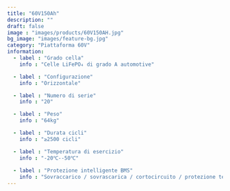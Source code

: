 ```yaml
---
title: "60V150Ah"
description: ""
draft: false
image : "images/products/60V150AH.jpg"
bg_image: "images/feature-bg.jpg"
category: "Piattaforma 60V"
information:
  - label : "Grado cella"
    info : "Celle LiFePO₄ di grado A automotive"

  - label : "Configurazione"
    info : "Orizzontale"

  - label : "Numero di serie"
    info : "20"

  - label : "Peso"
    info : "64kg"

  - label : "Durata cicli"
    info : "≥2500 cicli"

  - label : "Temperatura di esercizio"
    info : "-20℃--50℃"
    
  - label : "Protezione intelligente BMS"
    info : "Sovraccarico / sovrascarica / cortocircuito / protezione termica"
---
```

